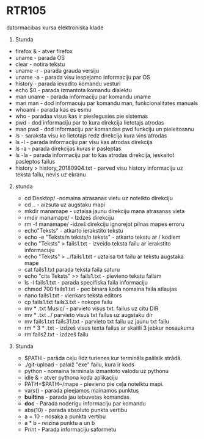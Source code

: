 # RTR105
datormacibas kursa elektroniska klade  

 1. Stunda

  * firefox & - atver firefox   
  * uname - parada OS   
  * clear - notira tekstu  
  * uname -r - parada grauda versiju  
  * uname -a - parada visu iespejamo informaciju par OS  
  * history - parada ievadito komandu vesturi  
  * echo $0 - parada izmantota komandu dialektu  
  * man uname - parada informaciju par komandu uname  
  * man man - dod informacuju par komandu man, funkcionalitates manuals  
  * whoami - parada kas es esmu  
  * who - paradaa visus kas ir pieslegusies pie sistemas   
  * pwd - dod informaciju par to kura direkcija lietotajs atrodas  
  * man pwd - dod informaciju par komandas pwd funkciju un pieleitosanu  
  * ls - saraksta visu ko lietotajs redz direkcija kura vins atrodas  
  * ls -l - parada informaciju par visu kas atrodas direkcija    
  * ls -a - parada direkcijas kuras ir pasleptas  
  * ls -la - parada informaciju par to kas atrodas direkcija, ieskaitot pasleptos failus  
  * history > history_20180904.txt - parved visu history informaciju uz teksta failu, nevis uz ekranu  

2. stunda

   *  cd Desktop/ -nomaina atrasanas vietu uz noteikto direkciju  
   *  cd .. - aizsuta uz augstaku mapi   
   *  mkdir manamape - uztaisa jaunu direkciju mana atrasanas vieta  
   *  rmdir manamape/ - Izdzeš direkciju   
   *  rm -f manamape/ -idzeš direkciju ignorejot pilnas mapes erroru  
   *  echo"Teksts" - atkarto ierakstito tekstu  
   *  echo -e  "Teksts/n teksts/n teksts" - atkarto tekstu ar / kodiem  
   *  echo "Teksts" > fails1.txt - izveido teksta failu ar ierakstito informacuju  
   *  echo "Teksts" > ../fails1.txt - uztaisa txt failu ar tekstu augstaka mape  
   *  cat fails1.txt parada teksta faila saturu  
   *  echo "cits Teksts" >> fails1.txt - pievieno tekstu failam   
   *  ls -l fails1.txt - parada specifiska faila informaciju  
   *  chmod 700 fails1.txt - pec binara koda nomaina faila atlaujas  
   *  nano fails1.txt  - vienkars teksta editors
   *  cp fails1.txt fails3.txt - nokope failu
   *  mv * .txt Music/ - parvieto visus txt. failus uz citu DIR
   *  mv * .txt ../ parvieto visus txt failus uz augstaku dir
   *  mv fails1.txt fails31.txt - parvieto txt failu uz jaunu txt failu
   *  rm * 3 * .txt - izdzeš visus texta failus ar skaitli 3 jebkur nosaukuma
   *  rm fails2.txt - izdzeš failu
  
3. Stunda
   
   *  $PATH - parāda ceļu līdz turienes kur termināls pašlaik strādā.
   *  ./git-upload  - palaiž "exe" failu, kura ir kods
   *  python - nomaina terminala izmantoto valodu uz pythonu
   *  idle & - atver pythona koda aplikaciju
   *  PATH=$PATH~/mape - pievieno pie ceļa noteiktu mapi. 
   *  vars() - parada pieejamos mainamos punktus   
   *  __builtins__ - parada jau iebuvetas komandas
   * __doc__ - Parada noderigu informaciju par komandu
   *  abs(10) - parada absoluto punkta vertibu
   *  a = 10 - nosaka a punkta vertibu 
   *  a * b - reizina punktu a un b
   *  Print -  Parada informaciju saformetu 
